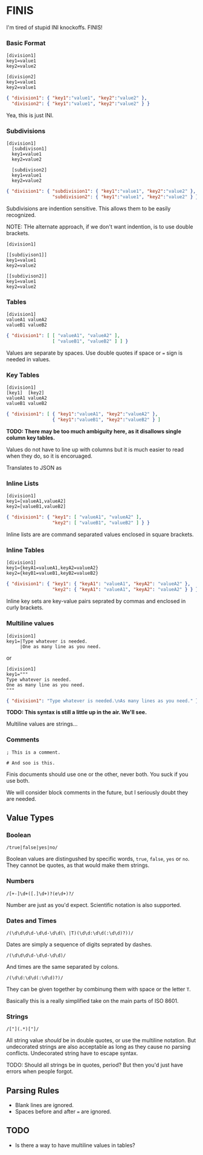 FINIS
=====

I'm tired of stupid INI knockoffs. FINIS!


### Basic Format

```
[division1]
key1=value1
key2=value2

[division2]
key1=value1
key2=value1
```

```json
{ "division1": { "key1":"value1", "key2":"value2" },
  "division2": { "key1":"value1", "key2":"value2" } }
```

Yea, this is just INI.


### Subdivisions

```
[division1]
  [subdivison1]
  key1=value1
  key2=value2

  [subdivison2]
  key1=value1
  key2=value2
```

```json
{ "division1": { "subdivision1": { "key1":"value1", "key2":"value2" },
                 "subdivision2": { "key1":"value1", "key2":"value2" } } }
```

Subdivisions are indention sensitive. This allows them to be easily recognized.

NOTE: THe alternate approach, if we don't want indention, is to use double brackets.

```
[division1]

[[subdivison1]]
key1=value1
key2=value2

[[subdivison2]]
key1=value1
key2=value2
```


### Tables

```
[division1]
valueA1 valueA2
valueB1 valueB2
```

```json
{ "division1": [ [ "valueA1", "valueA2" ],
                 [ "valueB1", "valueB2" ] ] }
```

Values are separate by spaces. Use double quotes if space or `=` sign is needed in values.


### Key Tables

```
[division1]
[key1]  [key2]
valueA1 valueA2
valueB1 valueB2
```

```json
{ "division1": [ { "key1":"valueA1", "key2":"valueA2" },
                 { "key1":"valueB1", "key2":"valueB2" } ]
```

**TODO: There may be too much ambiguity here, as it disallows single column key tables.**

Values do not have to line up with columns but it is much easier to read when they do, so it is encoruaged.

Translates to JSON as 


### Inline Lists

```
[division1]
key1=[valueA1,valueA2]
key2=[valueB1,valueB2]

```

```json
{ "division1": { "key1": [ "valueA1", "valueA2" ],
                 "key2": [ "valueB1", "valueB2" ] } }
```


Inline lists are are command separated values enclosed in square brackets.


### Inline Tables

```
[division1]
key1={keyA1=valueA1,keyA2=valueA2}
key2={keyB1=valueB1,keyB2=valueB2}
```

```json
{ "division1": { "key1": { "keyA1": "valueA1", "keyA2": "valueA2" }, 
                 "key2": { "keyA1": "valueA1", "keyA2": "valueA2" } } }
```

Inline key sets are key-value pairs seprated by commas and enclosed in curly brackets.


### Multiline values

```
[division1]
key1=|Type whatever is needed.
     |One as many line as you need.
```

or

```
[division1]
key1="""
Type whatever is needed.
One as many line as you need.
"""
```

```json
{ "division1": "Type whatever is needed.\nAs many lines as you need." }
```

**TODO: This syntax is still a little up in the air. We'll see.**

Multiline values are strings...


### Comments

```
; This is a comment.
```

```
# And soo is this.
```

Finis documents should use one or the other, never both. You suck if you use both.

We will consider block comments in the future, but I seriously doubt they are needed.


## Value Types

### Boolean

```
/true|false|yes|no/
```

Boolean values are distingushed by specific words, `true`, `false`, `yes` or `no`. They cannot be quotes, as that would make them strings.


### Numbers

```
/[+-]\d+([.]\d+)?(e\d+)?/
```

Number are just as you'd expect. Scientific notation is also supported.


### Dates and Times

```
/(\d\d\d\d-\d\d-\d\d(\ |T)(\d\d:\d\d(:\d\d)?))/
```

Dates are simply a sequence of digits seprated by dashes.

```
/(\d\d\d\d-\d\d-\d\d)/
```

And times are the same separated by colons.

```
/(\d\d:\d\d(:\d\d)?)/
```

They can be given together by combinung them with space or the letter `T`.

Basically this is a really simplified take on the main parts of ISO 8601.


### Strings

```
/["](.*)["]/
```

All string value *should* be in double quotes, or use the multiline notation. But undecorated strings are also acceptable as long as they cause no parsing conflicts. Undecorated string have to escape syntax.

TODO: Should all strings be in quotes, period? But then you'd just have errors when people forgot.


## Parsing Rules

* Blank lines are ignored.
* Spaces before and after `=` are ignored.


## TODO

* Is there a way to have multiline values in tables?


